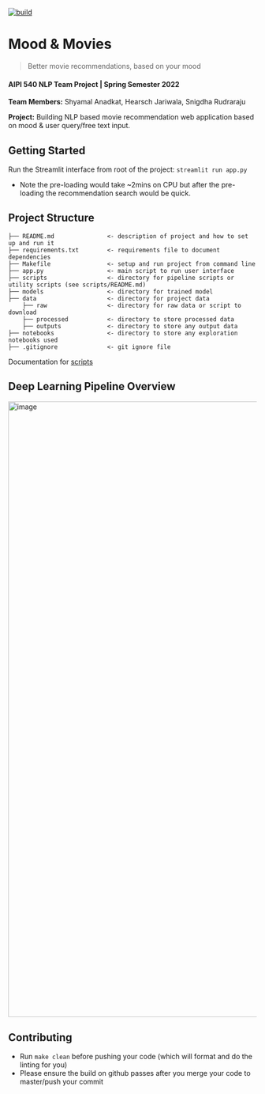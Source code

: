 [![build](https://github.com/shyamal-anadkat/AIPI540_NLP/actions/workflows/main.yml/badge.svg?branch=master)](https://github.com/shyamal-anadkat/AIPI540_NLP/actions/workflows/main.yml)

# Mood & Movies <br/>
> Better movie recommendations, based on your mood
#### AIPI 540 NLP Team Project | Spring Semester 2022

**Team Members:** Shyamal Anadkat, Hearsch Jariwala, Snigdha Rudraraju

**Project:** Building NLP based movie recommendation web application based on mood & user query/free text input. 

## Getting Started

Run the Streamlit interface from root of the project: `streamlit run app.py`
- Note the pre-loading would take ~2mins on CPU but after the pre-loading the recommendation search would be quick.

## Project Structure 

```
├── README.md               <- description of project and how to set up and run it
├── requirements.txt        <- requirements file to document dependencies
├── Makefile                <- setup and run project from command line
├── app.py                  <- main script to run user interface
├── scripts                 <- directory for pipeline scripts or utility scripts (see scripts/README.md)
├── models                  <- directory for trained model
├── data                    <- directory for project data
    ├── raw                 <- directory for raw data or script to download
    ├── processed           <- directory to store processed data
    ├── outputs             <- directory to store any output data
├── notebooks               <- directory to store any exploration notebooks used
├── .gitignore              <- git ignore file
```
Documentation for [scripts](https://github.com/shyamal-anadkat/mood-n-movies/blob/master/scripts/README.md)

## Deep Learning Pipeline Overview 

<img width="1245" alt="image" src="https://user-images.githubusercontent.com/12115186/158284817-0287b006-501d-4078-a089-b4de7861818d.png">


## Contributing 

* Run `make clean` before pushing your code (which will format and do the linting for you)
* Please ensure the build on github passes after you merge your code to master/push your commit 

